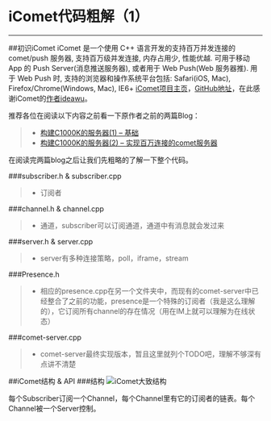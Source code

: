 # iComet代码粗解（1）
-----
<!-- toc -->
##初识iComet
iComet 是一个使用 C++ 语言开发的支持百万并发连接的 comet/push 服务器, 支持百万级并发连接, 内存占用少, 性能优越. 可用于移动 App 的 Push Server(消息推送服务器), 或者用于 Web Push(Web 服务器推). 用于 Web Push 时, 支持的浏览器和操作系统平台包括: Safari(iOS, Mac), Firefox/Chrome(Windows, Mac), IE6+
[iComet项目主页][1]，[GitHub地址][2]，在此感谢iComet的[作者ideawu][3]。

推荐各位在阅读以下内容之前看一下原作者之前的两篇Blog：
> * [构建C1000K的服务器(1) – 基础][4]
> * [构建C1000K的服务器(2) – 实现百万连接的comet服务器][5]

在阅读完两篇blog之后让我们先粗略的了解一下整个代码。

###subscriber.h & subscriber.cpp
> * 订阅者

###channel.h & channel.cpp
> * 通道，subscriber可以订阅通道，通道中有消息就会发过来

###server.h & server.cpp
> * server有多种连接策略，poll，iframe，stream

###Presence.h
> * 相应的presence.cpp在另一个文件夹中，而现有的comet-server中已经整合了之前的功能，presence是一个特殊的订阅者（我是这么理解的），它订阅所有channel的存在情况（用在IM上就可以理解为在线状态）

###comet-server.cpp
> * comet-server最终实现版本，暂且这里就列个TODO吧，理解不够深有点讲不清楚

##iComet结构 & API
###结构
![iComet大致结构][6]

每个Subscriber订阅一个Channel，每个Channel里有它的订阅者的链表。每个Channel被一个Server控制。

  [1]: http://www.ideawu.net/blog/icomet
  [2]: https://github.com/ideawu/icomet
  [3]: http://weibo.com/ideawu
  [4]: http://www.ideawu.net/blog/archives/740.html
  [5]: http://www.ideawu.net/blog/archives/742.html
  [6]: http://soloimage-soloimage.stor.sinaapp.com/original/776c88e46f39991731106860e78dd268.png
